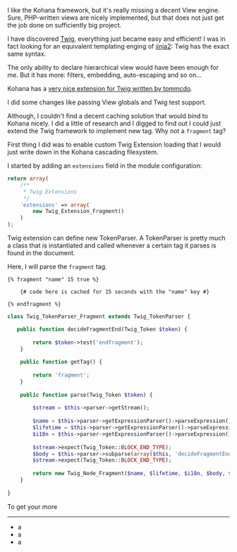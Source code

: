 I like the Kohana framework, but it's really missing a decent View engine. Sure, PHP-written views are nicely implemented, but that does not just get the job done on sufficiently big project.

I have discovered [Twig](twig.sensiolab.org), everything just became easy and efficient! I was in fact looking for an equivalent templating enging of [jinja2](jinja2.pocoo.org): Twig has the exact same syntax. 

The only ability to declare hierarchical view would have been enough for me. But it has more: filters, embedding, auto-escaping and so on...

Kohana has a [very nice extension for Twig written by tommcdo](https://github.com/tommcdo/kohana-twig).

I did some changes like passing View globals and Twig test support.

Although, I couldn't find a decent caching solution that would bind to Kohana nicely. I did a little of research and I digged to find out I could just extend the Twig framework to implement new tag. Why not a ```fragment``` tag?

First thing I did was to enable custom Twig Extension loading that I would just write down in the Kohana cascading filesystem.

I started by adding an ```extensions``` field in the module configuration:

```php
return array(
    /**
     * Twig Extensions
     */
    'extensions' => array(
        new Twig_Extension_Fragment()
    )
);
```

Twig extension can define new TokenParser. A TokenParser is pretty much a class that is instantiated and called whenever a certain tag it parses is found in the document.

Here, I will parse the `fragment` tag.

```jinja
{% fragment "name" 15 true %}

    {# code here is cached for 15 seconds with the "name" key #}

{% endfragment %}
```

```php
class Twig_TokenParser_Fragment extends Twig_TokenParser {

   public function decideFragmentEnd(Twig_Token $token) {                                                                                            
                                                                                                                                                      
        return $token->test('endfragment');                                                                                                           
    }                                                                                                                                                 
                                                                                                                                                      
    public function getTag() {                                                                                                                        
                                                                                                                                                      
        return 'fragment';                                                                                                                            
    }                                                                                                                                                 
                                                                                                                                                      
    public function parse(Twig_Token $token) {                                                                                                        
                                                                                                                                                      
        $stream = $this->parser->getStream();                                                                                                         
                                                                                                                                                      
        $name = $this->parser->getExpressionParser()->parseExpression();                                                                              
        $lifetime = $this->parser->getExpressionParser()->parseExpression();                                                                          
        $i18n = $this->parser->getExpressionParser()->parseExpression();                                                                              
                                                                                                                                                      
        $stream->expect(Twig_Token::BLOCK_END_TYPE);                                                                                                  
        $body = $this->parser->subparse(array($this, 'decideFragmentEnd'), true);                                                                     
        $stream->expect(Twig_Token::BLOCK_END_TYPE);                                                                                                  
                                                                                                                                                      
        return new Twig_Node_Fragment($name, $lifetime, $i18n, $body, $token->getLine(), $this->getTag());                                            
    }                                                                                                                                                 
                                                                                                                                                      
} 
```

To get your more 
***


* a
* a
* a

```php

```
